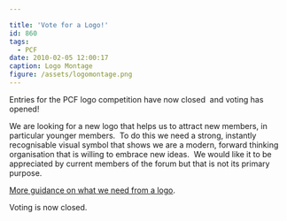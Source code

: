 ```yaml
---

title: 'Vote for a Logo!'
id: 860
tags:
  - PCF
date: 2010-02-05 12:00:17
caption: Logo Montage
figure: /assets/logomontage.png
---
```


Entries for the PCF logo competition have now closed  and voting has opened!

We are looking for a new logo that helps us to attract new members, in particular younger members.  To do this we need a strong, instantly recognisable visual symbol that shows we are a modern, forward thinking organisation that is willing to embrace new ideas.  We would like it to be appreciated by current members of the forum but that is not its primary purpose.

[More guidance on what we need from a logo](http://www.pompeybug.co.uk/logos/).

Voting is now closed.
